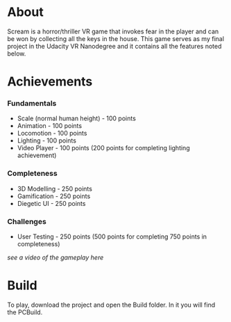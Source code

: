 # About
Scream is a horror/thriller VR game that invokes fear in the player and can be won by collecting all the keys in the house. This game
serves as my final project in the Udacity VR Nanodegree and it contains all the features noted below.

# Achievements
### Fundamentals 
* Scale (normal human height) - 100 points
* Animation - 100 points 
* Locomotion - 100 points
* Lighting - 100 points
* Video Player - 100 points (200 points for completing lighting achievement)

### Completeness
* 3D Modelling - 250 points
* Gamification - 250 points
* Diegetic UI - 250 points

### Challenges 
* User Testing - 250 points (500 points for completing 750 points in completeness)

*see a video of the gameplay here*

# Build
To play, download the project and open the Build folder. In it you will find the PCBuild.
